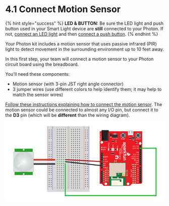 # 4.1 Connect Motion Sensor

{% hint style="success" %}
**LED & BUTTON:**  Be sure the LED light and push button used in your Smart Light device are **still** connected to your Photon. If not, [connect an LED light](https://docs.idew.org/code-internet-of-things/references/physical-outputs/led-lights#how-to-connect-led) and then [connect a push button](https://docs.idew.org/code-internet-of-things/references/physical-inputs/push-buttons#how-to-connect-button).
{% endhint %}

Your Photon kit includes a motion sensor that uses passive infrared \(PIR\) light to detect movement in the surrounding environment up to 10 feet away.

In this first step, your team will connect a motion sensor to your Photon circuit board using the breadboard.

You'll need these components:

* Motion sensor \(with 3-pin JST right angle connector\)
* 3 jumper wires \(use different colors to help identify them; it may help to match the sensor wires\)

[Follow these instructions explaining how to connect the motion sensor](https://docs.idew.org/code-internet-of-things/references/physical-inputs/motion-sensor#how-to-connect-motion-sensor). The motion sensor could be connected to almost any I/O pin, but connect it to the **D3** pin \(which will be **different** than the wiring diagram\).

![Motion Sensor connected to Photon](../../.gitbook/assets/experiment-9a.jpg)



